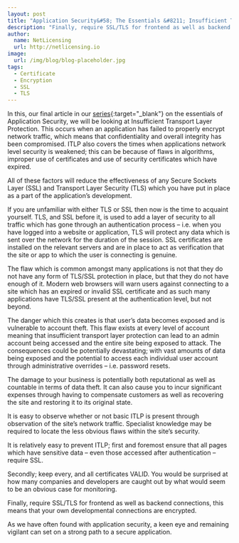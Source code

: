 ```yaml
---
layout: post
title: "Application Security&#58; The Essentials &#8211; Insufficient Transport Layer Protection"
description: "Finally, require SSL/TLS for frontend as well as backend connections, this means that your own developmental connections are encrypted"
author:
  name: NetLicensing
  url: http://netlicensing.io
image:
  url: /img/blog/blog-placeholder.jpg
tags:
  - Certificate
  - Encryption
  - SSL
  - TLS
---
```


In this, our final article in our [series](https://www.google.com/search?q=site%3Anetlicensing.io%20Application%20Security%20Essentials "Application Security Essentials"){:target="_blank"} on the essentials of Application Security, we will be looking at Insufficient Transport Layer Protection. This occurs when an application has failed to properly encrypt network traffic, which means that confidentiality and overall integrity has been compromised. ITLP also covers the times when applications network level security is weakened; this can be because of flaws in algorithms, improper use of certificates and use of security certificates which have expired.

All of these factors will reduce the effectiveness of any Secure Sockets Layer (SSL) and Transport Layer Security (TLS) which you have put in place as a part of the application’s development.

If you are unfamiliar with either TLS or SSL then now is the time to acquaint yourself. TLS, and SSL before it, is used to add a layer of security to all traffic which has gone through an authentication process – i.e. when you have logged into a website or application, TLS will protect any data which is sent over the network for the duration of the session. SSL certificates are installed on the relevant servers and are in place to act as verification that the site or app to which the user is connecting is genuine.

The flaw which is common amongst many applications is not that they do not have any form of TLS/SSL protection in place, but that they do not have enough of it. Modern web browsers will warn users against connecting to a site which has an expired or invalid SSL certificate and as such many applications have TLS/SSL present at the authentication level, but not beyond.

The danger which this creates is that user’s data becomes exposed and is vulnerable to account theft. This flaw exists at every level of account meaning that insufficient transport layer protection can lead to an admin account being accessed and the entire site being exposed to attack. The consequences could be potentially devastating; with vast amounts of data being exposed and the potential to access each individual user account through administrative overrides – i.e. password resets.

The damage to your business is potentially both reputational as well as countable in terms of data theft. It can also cause you to incur significant expenses through having to compensate customers as well as recovering the site and restoring it to its original state.

It is easy to observe whether or not basic ITLP is present through observation of the site’s network traffic. Specialist knowledge may be required to locate the less obvious flaws within the site’s security.

It is relatively easy to prevent ITLP; first and foremost ensure that all pages which have sensitive data – even those accessed after authentication – require SSL.

Secondly; keep every, and all certificates VALID. You would be surprised at how many companies and developers are caught out by what would seem to be an obvious case for monitoring.

Finally, require SSL/TLS for frontend as well as backend connections, this means that your own developmental connections are encrypted.

As we have often found with application security, a keen eye and remaining vigilant can set on a strong path to a secure application.
